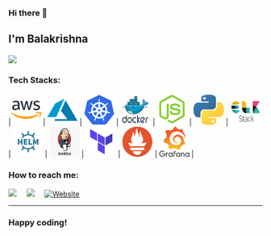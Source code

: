 ### Hi there 👋

## I'm Balakrishna

<img align="center" src="https://github-readme-stats.vercel.app/api?username=balakrishna222111&show_icons=true&title_color=ffc857&icon_color=8ac926&text_color=daf7dc&bg_color=151515">


<h3>Tech Stacks:</h3>

|<img src="https://raw.githubusercontent.com/balakrishna222111/balakrishna222111/main/assets/aws.png" width=60 alt="aws icon"> | <img src="https://raw.githubusercontent.com/balakrishna222111/balakrishna222111/main/assets/azure.png" width=60 alt="azure icon"> | <img src="https://raw.githubusercontent.com/balakrishna222111/balakrishna222111/main/assets/k8s.png" width=60 alt="k8s icon"> | <img src="https://raw.githubusercontent.com/balakrishna222111/balakrishna222111/main/assets/docker.png" width=60 alt="docker icon"> | <img src="https://raw.githubusercontent.com/balakrishna222111/balakrishna222111/main/assets/nodejs.png" width=60 alt="nodejs icon"> | <img src="https://raw.githubusercontent.com/balakrishna222111/balakrishna222111/main/assets/python.png" width=60 alt="python icon"> | <img src="https://raw.githubusercontent.com/balakrishna222111/balakrishna222111/main/assets/elk.png" width=60 alt="elk icon"> | <img src="https://raw.githubusercontent.com/balakrishna222111/balakrishna222111/main/assets/helm.png" width=60 alt="helm icon"> | <img src="https://raw.githubusercontent.com/balakrishna222111/balakrishna222111/main/assets/jenkins.png" width=60 alt="jenkins icon"> | <img src="https://raw.githubusercontent.com/balakrishna222111/balakrishna222111/main/assets/terraform.png" width=60 alt="terraform icon"> | <img src="https://raw.githubusercontent.com/balakrishna222111/balakrishna222111/main/assets/Prometheus.png" width=60 alt="Prometheus icon"> | <img src="https://raw.githubusercontent.com/balakrishna222111/balakrishna222111/main/assets/Grafana.png" width=60 alt="grafana icon"> |



<h3>How to reach me:</h3>

<a href="https://www.linkedin.com/in/balakrishna-teeda-b85b3492/" target="_blank"><img src="https://img.shields.io/badge/linkedin-%230077B5.svg?&style=for-the-badge&logo=linkedin&logoColor=white" /></a>&nbsp;&nbsp;&nbsp;&nbsp;
<a href="mailto:balakrishna222111@gmail.com?" target="_blank"><img src="https://img.shields.io/badge/gmail-%23D14836.svg?&style=for-the-badge&logo=gmail&logoColor=white" /></a>&nbsp;&nbsp;&nbsp;&nbsp;
<a href="https://balakrishna.dev" target="_blank"><img src="https://img.shields.io/badge/Website-%231ED760.svg?&style=for-the-badge&logo=Website&logoColor=white" alt="Website"></a>
<hr>

### Happy coding!


